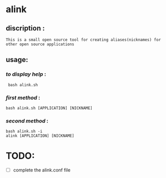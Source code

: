 # alink

## discription :
    This is a small open source tool for creating aliases(nicknames) for other open source applications

## usage:
  ### *to display help* :
     bash alink.sh 
  ### *first method* :
    bash alink.sh [APPLICATION] [NICKNAME]
  ### *second method* :
    bash alink.sh -i 
    alink [APPLICATION] [NICKNAME]
# TODO:
- [ ] complete the alink.conf file

